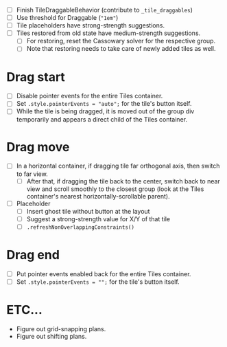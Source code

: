 - [ ] Finish TileDraggableBehavior (contribute to `_tile_draggables`)
- [ ] Use threshold for Draggable (`"1em"`)
- [ ] Tile placeholders have strong-strength suggestions.
- [ ] Tiles restored from old state have medium-strength suggestions.
  - [ ] For restoring, reset the Cassowary solver for the respective group.
  - [ ] Note that restoring needs to take care of newly added tiles as well.

# Drag start

- [ ] Disable pointer events for the entire Tiles container.
- [ ] Set `.style.pointerEvents = "auto";` for the tile's button itself.
- [ ] While the tile is being dragged, it is moved out of the group div temporarily and appears a direct child of the Tiles container.

# Drag move

- [ ] In a horizontal container, if dragging tile far orthogonal axis, then switch to far view.
  - [ ] After that, if dragging the tile back to the center, switch back to near view and scroll smoothly to the closest group (look at the Tiles container's nearest horizontally-scrollable parent).
- [ ] Placeholder 
  - [ ] Insert ghost tile without button at the layout
  - [ ] Suggest a strong-strength value for X/Y of that tile
  - [ ] `.refreshNonOverlappingConstraints()`

# Drag end

- [ ] Put pointer events enabled back for the entire Tiles container.
- [ ] Set `.style.pointerEvents = "";` for the tile's button itself.

# ETC...

- Figure out grid-snapping plans.
- Figure out shifting plans.